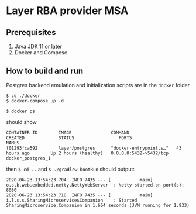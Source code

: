 # Layer RBA provider MSA

## Prerequisites

1. Java JDK 11 or later
2. Docker and Compose

## How to build and run

Postgres backend emulation and initialization scripts are in the `docker` folder 

```$bash
$ cd ./docker 
$ docker-compose up -d

$ docker ps
```

should show 
```
CONTAINER ID        IMAGE               COMMAND                  CREATED             STATUS                 PORTS                    NAMES
f01293fca592        layer/postgres      "docker-entrypoint.s…"   43 hours ago        Up 2 hours (healthy)   0.0.0.0:5432->5432/tcp   docker_postgres_1
```

then `$ cd ..` and `$ ./gradlew bootRun` should output:
```
2020-06-23 13:54:23.704  INFO 7435 --- [           main] o.s.b.web.embedded.netty.NettyWebServer  : Netty started on port(s): 8080
2020-06-23 13:54:23.718  INFO 7435 --- [           main] i.l.s.s.SharingMicroservice$Companion    : Started SharingMicroservice.Companion in 1.664 seconds (JVM running for 1.933)


```